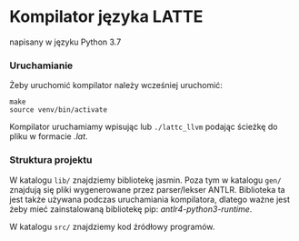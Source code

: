 # Kompilator języka LATTE
napisany w języku Python 3.7

### Uruchamianie
Żeby uruchomić kompilator należy wcześniej uruchomić:
```
make
source venv/bin/activate
```
Kompilator uruchamiamy wpisując lub `./lattc_llvm` podając ścieżkę do pliku w formacie _.lat_.


### Struktura projektu
W katalogu `lib/` znajdziemy bibliotekę jasmin. Poza tym w katalogu `gen/` znajdują się pliki wygenerowane przez parser/lekser ANTLR. Biblioteka ta jest także używana podczas uruchamiania kompilatora, dlatego ważne jest żeby mieć zainstalowaną bibliotekę pip: _antlr4-python3-runtime_.

W katalogu `src/` znajdziemy kod źródłowy programów.
